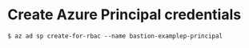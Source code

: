 # Create Azure Principal credentials
```
$ az ad sp create-for-rbac --name bastion-examplep-principal
```
